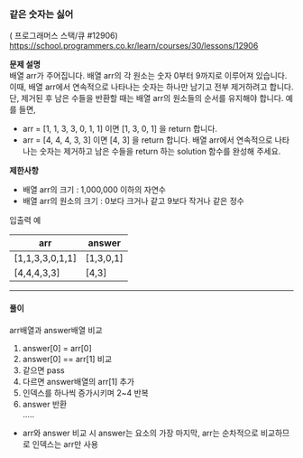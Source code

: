 ### 같은 숫자는 싫어
( 프로그래머스 스택/큐 #12906)   
https://school.programmers.co.kr/learn/courses/30/lessons/12906

**문제 설명**   
배열 arr가 주어집니다. 배열 arr의 각 원소는 숫자 0부터 9까지로 이루어져 있습니다. 이때, 배열 arr에서 연속적으로 나타나는 숫자는 하나만 남기고 전부 제거하려고 합니다. 단, 제거된 후 남은 수들을 반환할 때는 배열 arr의 원소들의 순서를 유지해야 합니다. 예를 들면,

* arr = [1, 1, 3, 3, 0, 1, 1] 이면 [1, 3, 0, 1] 을 return 합니다.
* arr = [4, 4, 4, 3, 3] 이면 [4, 3] 을 return 합니다.
배열 arr에서 연속적으로 나타나는 숫자는 제거하고 남은 수들을 return 하는 solution 함수를 완성해 주세요.

**제한사항**
* 배열 arr의 크기 : 1,000,000 이하의 자연수
* 배열 arr의 원소의 크기 : 0보다 크거나 같고 9보다 작거나 같은 정수


입출력 예

| **arr** 	       | **answer** |
|-----------------|------------|
| [1,1,3,3,0,1,1] | [1,3,0,1]  |
| [4,4,4,3,3]     | [4,3]      |


---


#### 풀이

arr배열과 answer배열 비교
1. answer[0] = arr[0]
2. answer[0] == arr[1] 비교
3. 같으면 pass
4. 다르면 answer배열의 arr[1] 추가
5. 인덱스를 하나씩 증가시키며 2~4 반복
6. answer 반환   
.....
* arr와 answer 비교 시 answer는 요소의 가장 마지막, arr는 순차적으로 비교하므로 인덱스는 arr만 사용 





